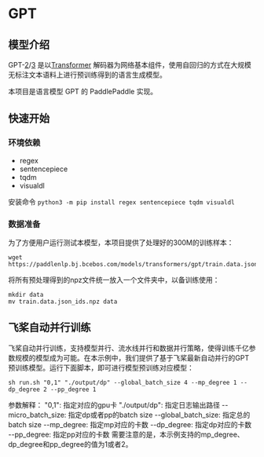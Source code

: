 # GPT

## 模型介绍
GPT-[2](https://cdn.openai.com/better-language-models/language_models_are_unsupervised_multitask_learners.pdf)/[3](https://arxiv.org/pdf/2005.14165.pdf) 是以[Transformer](https://arxiv.org/abs/1706.03762) 解码器为网络基本组件，使用自回归的方式在大规模无标注文本语料上进行预训练得到的语言生成模型。

本项目是语言模型 GPT 的 PaddlePaddle 实现。

## 快速开始

### 环境依赖
- regex
- sentencepiece
- tqdm
- visualdl

安装命令 `python3 -m pip install regex sentencepiece tqdm visualdl`

### 数据准备
为了方便用户运行测试本模型，本项目提供了处理好的300M的训练样本：

```shell
wget https://paddlenlp.bj.bcebos.com/models/transformers/gpt/train.data.json_ids.npz
```

将所有预处理得到的npz文件统一放入一个文件夹中，以备训练使用：

```
mkdir data
mv train.data.json_ids.npz data
```

## 飞桨自动并行训练
飞桨自动并行训练，支持模型并行、流水线并行和数据并行策略，使得训练千亿参数规模的模型成为可能。在本示例中，我们提供了基于飞桨最新自动并行的GPT预训练模型。运行下面脚本，即可进行模型预训练对应模型：
```shell
sh run.sh "0,1" "./output/dp" --global_batch_size 4 --mp_degree 1 --dp_degree 2 --pp_degree 1
```
参数解释：
"0,1": 指定对应的gpu卡
"./output/dp": 指定日志输出路径
--micro_batch_size: 指定dp或者pp的batch size
--global_batch_size: 指定总的batch size
--mp_degree: 指定mp对应的卡数
--dp_degree: 指定dp对应的卡数
--pp_degree: 指定pp对应的卡数
需要注意的是，本示例支持的mp_degree、dp_degree和pp_degree的值为1或者2。
